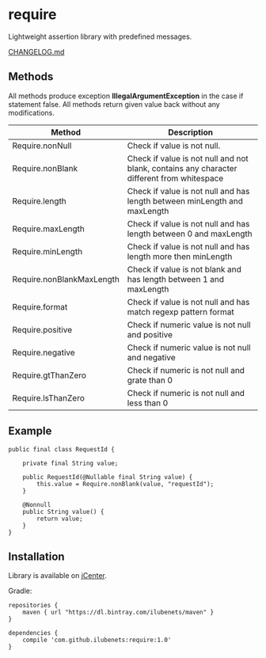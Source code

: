 # require

Lightweight assertion library with predefined messages. 

[CHANGELOG.md](/CHANGELOG.md)

## Methods

All methods produce exception **IllegalArgumentException** in the case if statement false.
All methods return given value back without any modifications. 

| Method                    | Description                 |
|---------------------------|-----------------------------|
| Require.nonNull           | Check if value is not null. |
| Require.nonBlank          | Check if value is not null and not blank, contains any character different from whitespace |
| Require.length            | Check if value is not null and has length between minLength and maxLength |
| Require.maxLength         | Check if value is not null and has length between 0 and maxLength |
| Require.minLength         | Check if value is not null and has length more then minLength |
| Require.nonBlankMaxLength | Check if value is not blank and has length between 1 and maxLength |
| Require.format            | Check if value is not null and has match regexp pattern format |
| Require.positive          | Check if numeric value is not null and positive |
| Require.negative          | Check if numeric value is not null and negative |
| Require.gtThanZero        | Check if numeric is not null and grate than 0 |
| Require.lsThanZero        | Check if numeric is not null and less than 0 |

## Example

```
public final class RequestId {

    private final String value;

    public RequestId(@Nullable final String value) {
        this.value = Require.nonBlank(value, "requestId");
    }

    @Nonnull
    public String value() {
        return value;
    }
}
```

## Installation

Library is available on [jCenter](https://bintray.com/ilubenets/maven/require).

Gradle:

```
repositories {
    maven { url "https://dl.bintray.com/ilubenets/maven" }
}

dependencies {
    compile 'com.github.ilubenets:require:1.0'
}
```
